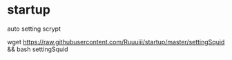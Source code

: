 # startup
auto setting scrypt 

wget https://raw.githubusercontent.com/Ruuuiii/startup/master/settingSquid && bash settingSquid 
